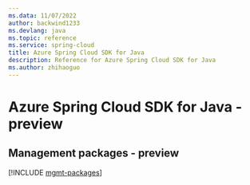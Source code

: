 ```yaml
---
ms.data: 11/07/2022
author: backwind1233
ms.devlang: java
ms.topic: reference
ms.service: spring-cloud
title: Azure Spring Cloud SDK for Java
description: Reference for Azure Spring Cloud SDK for Java
ms.author: zhihaoguo
---
```

# Azure Spring Cloud SDK for Java - preview

## Management packages - preview
[!INCLUDE [mgmt-packages](spring-cloud-mgmt-index.md)]